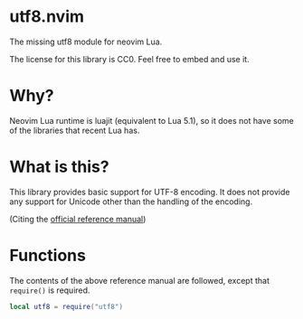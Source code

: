 # utf8.nvim

The missing utf8 module for neovim Lua.

The license for this library is CC0.
Feel free to embed and use it.

# Why?

Neovim Lua runtime is luajit (equivalent to Lua 5.1), so it does not have some of the libraries that recent Lua has.

# What is this?

This library provides basic support for UTF-8 encoding.
It does not provide any support for Unicode other than the handling of the encoding.

(Citing the [official reference manual](http://www.lua.org/manual/5.4/manual.html#6.5))

# Functions

The contents of the above reference manual are followed, except that `require()` is required.

```lua
local utf8 = require("utf8")
```
